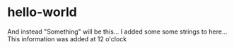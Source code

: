 # hello-world
And instead "Something" will be this...
I added some some strings to here...
This information was added at 12 o'clock

